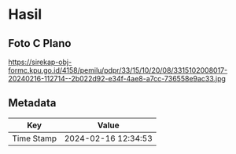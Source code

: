 # Hasil

## Foto C Plano

https://sirekap-obj-formc.kpu.go.id/4158/pemilu/pdpr/33/15/10/20/08/3315102008017-20240216-112714--2b022d92-e34f-4ae8-a7cc-736558e9ac33.jpg


## Metadata

| Key        | Value               |
| ---------- | ------------------- |
| Time Stamp | 2024-02-16 12:34:53 |



